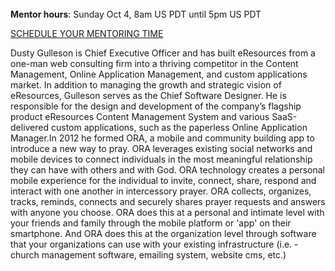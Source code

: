 ﻿---
name: Dusty Gulleson
description: Founder, ORA, eResources
picture: dusty_gulleson.jpg
twitter: handle
categories: business  design ideation strategy entrepreneurship
---
<br>
<b>Mentor hours</b>: Sunday Oct 4, 8am US PDT until 5pm US PDT

<a class="button small special"
href="https://dustygulleson.youcanbook.me"
target="_blank">SCHEDULE YOUR MENTORING
TIME</a>
</b>

<p>
Dusty Gulleson is Chief Executive Officer and has built eResources from a one-man web consulting firm into a thriving competitor in the Content Management, Online Application Management, and custom applications market. In addition to managing the growth and strategic vision of eResources, Gulleson serves as the Chief Software Designer. He is responsible for the design and development of the company’s flagship product eResources Content Management System and various SaaS-delivered custom applications, such as the paperless Online Application Manager.In 2012 he formed ORA, a mobile and community building app to introduce a new way to pray. ORA leverages existing social networks and mobile devices to connect individuals in the most meaningful relationship they can have with others and with God. ORA technology creates a personal mobile experience for the individual to invite, connect, share, respond and interact with one another in intercessory prayer. ORA collects, organizes, tracks, reminds, connects and securely shares prayer requests and answers with anyone you choose. ORA does this at a personal and intimate level with your friends and family through the mobile platform or 'app' on their smartphone. And ORA does this at the organization level through software that your organizations can use with your existing infrastructure (i.e. - church management software, emailing system, website cms, etc.)
</p>
